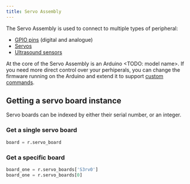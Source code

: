 ```yaml
---
title: Servo Assembly
---
```


The Servo Assembly is used to connect to multiple types of peripheral:

- [GPIO pins](gpio) (digital and analogue)
- [Servos](servos)
- [Ultrasound sensors](ultrasound)

At the core of the Servo Assembly is an Arduino <TODO: model name>. If you need
more direct control over your perhiperals, you can change the firmware running
on the Arduino and extend it to support [custom commands](arduino-commands).

## Getting a servo board instance

Servo boards can be indexed by either their serial number, or an integer.

### Get a single servo board
```python
board = r.servo_board
```

### Get a specific board
```python
board_one = r.servo_boards['S3rv0']
board_one = r.servo_boards[0]
```
